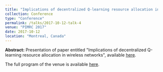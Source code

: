 ```yaml
---
title: "Implications of decentralized Q-learning resource allocation in wireless networks"
collection: Conference
type: "Conference"
permalink: /talks/2017-10-12-talk-4
venue: "PIMRC 2017"
date: 2017-10-12
location: "Montreal, Canada"
---
```


**Abstract:** 
Presentation of paper entitled "Implications of decentralized Q-learning resource allocation in wireless networks", available [here](https://ieeexplore.ieee.org/document/8292321).

The full program of the venue is available [here](http://pimrc2017.ieee-pimrc.org/program/program-overview/).